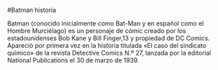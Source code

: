 #Batman historia

Batman (conocido inicialmente como Bat-Man y en español como el Hombre Murciélago)
es un personaje de cómic creado por los estadounidenses Bob Kane y Bill Finger,13​ y propiedad de DC Comics. 
Apareció por primera vez en la historia titulada «El caso del sindicato químico» de la revista Detective Comics N.º 27,
lanzada por la editorial National Publications el 30 de marzo de 1939.
